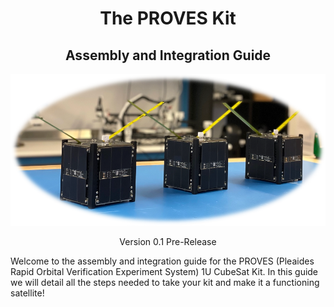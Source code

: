 <h1 align="center">The PROVES Kit</h1>
<h2 align="center">Assembly and Integration Guide</h2>

![Three PROVES Kits](images/3_PROVES.png)

<p align="center">Version 0.1 Pre-Release</p>

Welcome to the assembly and integration guide for the PROVES (Pleaides Rapid Orbital Verification Experiment System) 1U CubeSat Kit. In this guide we will detail all the steps needed to take your kit and make it a functioning satellite! 

